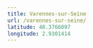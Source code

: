 ```yaml
---
title: Varennes-sur-Seine
url: /varennes-sur-seine/
latitude: 48.3766097
longitude: 2.9301414
---
```

